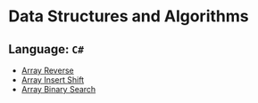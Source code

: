 # Data Structures and Algorithms

## Language: `C#`
- [Array Reverse](./day1-array-reverse/README.md)
- [Array Insert Shift](./day2-array-insert-shift/README.md)
- [Array Binary Search](./day3-array-binary-search/README.md)
